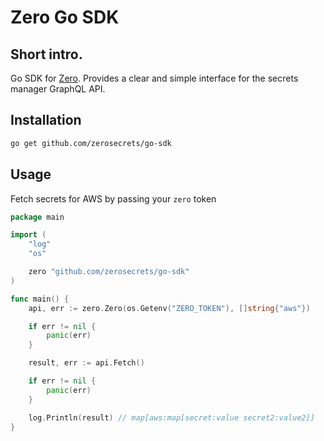 # Zero Go SDK

## Short intro.
Go SDK for [Zero](https://tryzero.com). Provides a clear and simple interface for the secrets manager GraphQL API.

## Installation
```bash
go get github.com/zerosecrets/go-sdk
```

## Usage
Fetch secrets for AWS by passing your `zero` token

```go
package main

import (
	"log"
	"os"

	zero "github.com/zerosecrets/go-sdk"
)

func main() {
	api, err := zero.Zero(os.Getenv("ZERO_TOKEN"), []string{"aws"})

	if err != nil {
		panic(err)
	}

	result, err := api.Fetch()

	if err != nil {
		panic(err)
	}

	log.Println(result) // map[aws:map[secret:value secret2:value2]]
}
```
